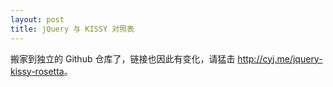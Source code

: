 ```yaml
---
layout: post
title: jQuery 与 KISSY 对照表
---
```


搬家到独立的 Github 仓库了，链接也因此有变化，请猛击 <http://cyj.me/jquery-kissy-rosetta>。